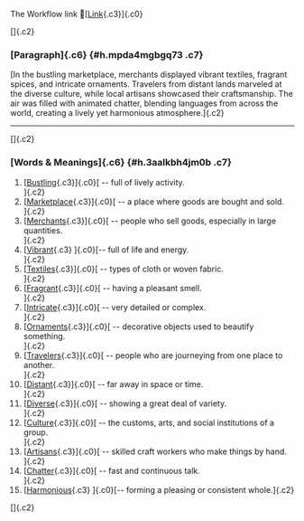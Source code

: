 The Workflow link
👏[[Link](https://www.google.com/url?q=http://www.google.com&sa=D&source=editors&ust=1757842961935337&usg=AOvVaw0NvAIAn7959MeSwq1EZzR8){.c3}]{.c0}

[]{.c2}

### [Paragraph]{.c6} {#h.mpda4mgbgq73 .c7}

[In the bustling marketplace, merchants displayed vibrant textiles,
fragrant spices, and intricate ornaments. Travelers from distant lands
marveled at the diverse culture, while local artisans showcased their
craftsmanship. The air was filled with animated chatter, blending
languages from across the world, creating a lively yet harmonious
atmosphere.]{.c2}

------------------------------------------------------------------------

[]{.c2}

### [Words & Meanings]{.c6} {#h.3aalkbh4jm0b .c7}

1.  [[Bustling](https://www.google.com/url?q=http://www.google.com&sa=D&source=editors&ust=1757842961937723&usg=AOvVaw0fTHNr5RDOW5pEb46AVpJY){.c3}]{.c0}[ --
    full of lively activity.\
    ]{.c2}
2.  [[Marketplace](https://www.google.com/url?q=http://www.google.com&sa=D&source=editors&ust=1757842961938403&usg=AOvVaw0E1JJcoCI10DYRaemaFVJx){.c3}]{.c0}[ --
    a place where goods are bought and sold.\
    ]{.c2}
3.  [[Merchants](https://www.google.com/url?q=http://www.google.com&sa=D&source=editors&ust=1757842961938952&usg=AOvVaw3oy50rgaT0JlVdaSLSIBAH){.c3}]{.c0}[ --
    people who sell goods, especially in large quantities.\
    ]{.c2}
4.  [[Vibrant](https://www.google.com/url?q=http://www.google.com&sa=D&source=editors&ust=1757842961939511&usg=AOvVaw2LrbhSPjuzhvtrp30ZZr1a){.c3}
    ]{.c0}[-- full of life and energy.\
    ]{.c2}
5.  [[Textiles](https://www.google.com/url?q=http://www.google.com&sa=D&source=editors&ust=1757842961940036&usg=AOvVaw2MBqP3n5B1DH4ZmdP1BkGS){.c3}]{.c0}[ --
    types of cloth or woven fabric.\
    ]{.c2}
6.  [[Fragrant](https://www.google.com/url?q=http://www.google.com&sa=D&source=editors&ust=1757842961940522&usg=AOvVaw0y3HUcc2i_WBMOgAMR6XNG){.c3}]{.c0}[ --
    having a pleasant smell.\
    ]{.c2}
7.  [[Intricate](https://www.google.com/url?q=http://www.google.com&sa=D&source=editors&ust=1757842961940981&usg=AOvVaw0AZILFPw6l0UK6q8pEn5KP){.c3}]{.c0}[ --
    very detailed or complex.\
    ]{.c2}
8.  [[Ornaments](https://www.google.com/url?q=http://www.google.com&sa=D&source=editors&ust=1757842961941457&usg=AOvVaw2X-ZRu6N_k4oJPrvbUo1Ga){.c3}]{.c0}[ --
    decorative objects used to beautify something.\
    ]{.c2}
9.  [[Travelers](https://www.google.com/url?q=http://www.google.com&sa=D&source=editors&ust=1757842961941877&usg=AOvVaw3sYN8unwouON-x2TQIXnn-){.c3}]{.c0}[ --
    people who are journeying from one place to another.\
    ]{.c2}
10. [[Distant](https://www.google.com/url?q=http://www.google.com&sa=D&source=editors&ust=1757842961942311&usg=AOvVaw2viU5BtbTLt9gC5Bk58qSu){.c3}]{.c0}[ --
    far away in space or time.\
    ]{.c2}
11. [[Diverse](https://www.google.com/url?q=http://www.google.com&sa=D&source=editors&ust=1757842961942661&usg=AOvVaw1PzpgRln2o81o23FGcwcID){.c3}]{.c0}[ --
    showing a great deal of variety.\
    ]{.c2}
12. [[Culture](https://www.google.com/url?q=http://www.google.com&sa=D&source=editors&ust=1757842961943022&usg=AOvVaw23yX4fzp9PqMs4drRy95lQ){.c3}]{.c0}[ --
    the customs, arts, and social institutions of a group.\
    ]{.c2}
13. [[Artisans](https://www.google.com/url?q=http://www.google.com&sa=D&source=editors&ust=1757842961943406&usg=AOvVaw2Uh4c7H2t_yZJehrvFu81p){.c3}]{.c0}[ --
    skilled craft workers who make things by hand.\
    ]{.c2}
14. [[Chatter](https://www.google.com/url?q=http://www.google.com&sa=D&source=editors&ust=1757842961943882&usg=AOvVaw16EU1y5-N-jzMFdTw2giQq){.c3}]{.c0}[ --
    fast and continuous talk.\
    ]{.c2}
15. [[Harmonious](https://www.google.com/url?q=http://www.google.com&sa=D&source=editors&ust=1757842961944251&usg=AOvVaw1iGJxtlOV-6RLF9WOY175o){.c3}
    ]{.c0}[-- forming a pleasing or consistent whole.]{.c2}

[]{.c2}
